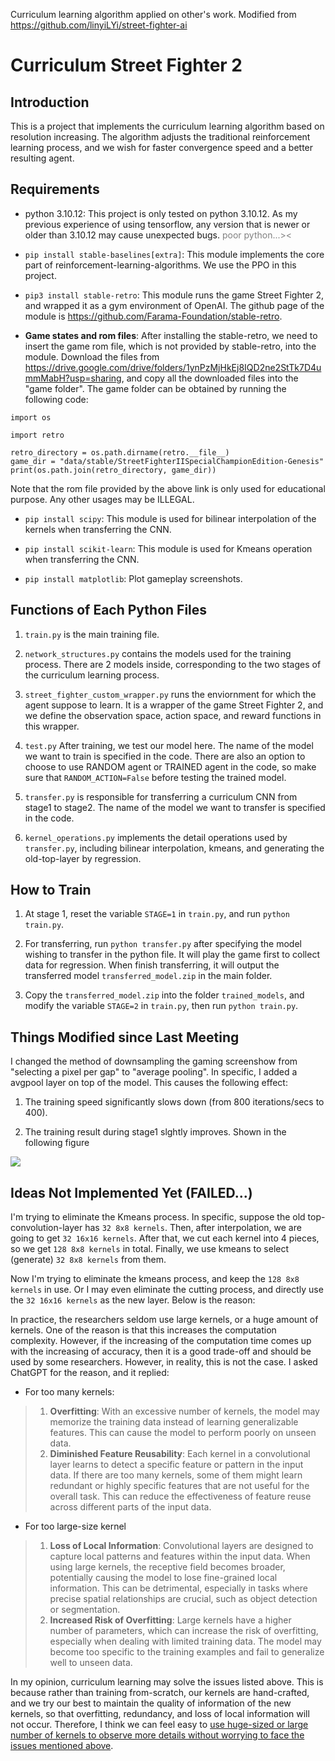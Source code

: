 Curriculum learning algorithm applied on other's work.
Modified from https://github.com/linyiLYi/street-fighter-ai

# Curriculum Street Fighter 2
## Introduction
This is a project that implements the curriculum learning algorithm based on resolution increasing. The algorithm adjusts the traditional reinforcement learning process, and we wish for faster convergence speed and a better resulting agent.

## Requirements
* python 3.10.12: This project is only tested on python 3.10.12. As my previous experience of using tensorflow, any version that is newer or older than 3.10.12 may cause unexpected bugs. <font color=gray>poor python...><</font>

* ```pip install stable-baselines[extra]```: This module implements the core part of reinforcement-learning-algorithms. We use the PPO in this project.

* ```pip3 install stable-retro```: This module runs the game Street Fighter 2, and wrapped it as a gym environment of OpenAI. The github page of the module is https://github.com/Farama-Foundation/stable-retro.

* **Game states and rom files**: After installing the stable-retro, we need to insert the game rom file, which is not provided by stable-retro, into the module. Download the files from https://drive.google.com/drive/folders/1ynPzMjHkEj8IQD2ne2StTk7D4ummMabH?usp=sharing, and copy all the downloaded files into the "game folder". The game folder can be obtained by running the following code:
```
import os

import retro

retro_directory = os.path.dirname(retro.__file__)
game_dir = "data/stable/StreetFighterIISpecialChampionEdition-Genesis"
print(os.path.join(retro_directory, game_dir))
```
Note that the rom file provided by the above link is only used for educational purpose. Any other usages may be ILLEGAL.

* ```pip install scipy```: This module is used for bilinear interpolation of the kernels when transferring the CNN.

* ```pip install scikit-learn```: This module is used for Kmeans operation when transferring the CNN.

* ```pip install matplotlib```: Plot gameplay screenshots.

## Functions of Each Python Files
1. ```train.py``` is the main training file.

2. ```network_structures.py``` contains the models used for the training process. There are 2 models inside, corresponding to the two stages of the curriculum learning process.

3. ```street_fighter_custom_wrapper.py``` runs the enviornment for which the agent suppose to learn. It is a wrapper of the game Street Fighter 2, and we define the observation space, action space, and reward functions in this wrapper.

4. ```test.py``` After training, we test our model here. The name of the model we want to train is specified in the code. There are also an option to choose to use RANDOM agent or TRAINED agent in the code, so make sure that ```RANDOM_ACTION=False``` before testing the trained model.

5. ```transfer.py``` is responsible for transferring a curriculum CNN from stage1 to stage2. The name of the model we want to transfer is specified in the code.

6. ```kernel_operations.py``` implements the detail operations used by ```transfer.py```, including bilinear interpolation, kmeans, and generating the old-top-layer by regression.

## How to Train
1. At stage 1, reset the variable ```STAGE=1``` in ```train.py```, and run ```python train.py```.

2. For transferring, run ```python transfer.py``` after specifying the model wishing to transfer in the python file. It will play the game first to collect data for regression. When finish transferring, it will output the transferred model ```transferred_model.zip``` in the main folder.

3. Copy the ```transferred_model.zip``` into the folder ```trained_models```, and modify the variable ```STAGE=2``` in ```train.py```, then run ```python train.py```.

## Things Modified since Last Meeting
I changed the method of downsampling the gaming screenshow from "selecting a pixel per gap" to "average pooling". In specific, I added a avgpool layer on top of the model. This causes the following effect:
1. The training speed significantly slows down (from 800 iterations/secs to 400).

2. The training result during stage1 slghtly improves. Shown in the following figure
<img src="https://i.imgur.com/qDpcx3B.png" />

## Ideas Not Implemented Yet (FAILED...)
I'm trying to eliminate the Kmeans process. In specific, suppose the old top-convolution-layer has ```32 8x8 kernels```. Then, after interpolation, we are going to get ```32 16x16 kernels```. After that, we cut each kernel into 4 pieces, so we get ```128 8x8 kernels``` in total. Finally, we use kmeans to select (generate) ```32 8x8 kernels``` from them.

Now I'm trying to eliminate the kmeans process, and keep the ```128 8x8 kernels``` in use. Or I may even eliminate the cutting process, and directly use the ```32 16x16 kernels``` as the new layer. Below is the reason:

In practice, the researchers seldom use large kernels, or a huge amount of kernels. One of the reason is that this increases the computation complexity. However, if the increasing of the computation time comes up with the increasing of accuracy, then it is a good trade-off and should be used by some researchers. However, in reality, this is not the case. I asked ChatGPT for the reason, and it replied:
* For too many kernels: 
> 1. **Overfitting**: With an excessive number of kernels, the model may memorize the training data instead of learning generalizable features. This can cause the model to perform poorly on unseen data.
> 2. **Diminished Feature Reusability**: Each kernel in a convolutional layer learns to detect a specific feature or pattern in the input data. If there are too many kernels, some of them might learn redundant or highly specific features that are not useful for the overall task. This can reduce the effectiveness of feature reuse across different parts of the input data.

* For too large-size kernel
> 1. **Loss of Local Information**: Convolutional layers are designed to capture local patterns and features within the input data. When using large kernels, the receptive field becomes broader, potentially causing the model to lose fine-grained local information. This can be detrimental, especially in tasks where precise spatial relationships are crucial, such as object detection or segmentation.
> 2. **Increased Risk of Overfitting**: Large kernels have a higher number of parameters, which can increase the risk of overfitting, especially when dealing with limited training data. The model may become too specific to the training examples and fail to generalize well to unseen data.

In my opinion, curriculum learning may solve the issues listed above. This is because rather than training from-scratch, our kernels are hand-crafted, and we try our best to maintain the quality of information of the new kernels, so that overfitting, redundancy, and loss of local information will not occur. Therefore, I think we can feel easy to <u>use huge-sized or large number of kernels to observe more details without worrying to face the issues mentioned above</u>. 
